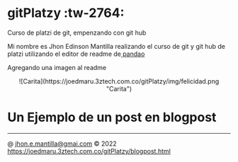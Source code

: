 # gitPlatzy :tw-2764:
Curso de platzi de git, empenzando con git hub
> 
Mi nombre es Jhon Edinson Mantilla realizando el curso de git y git hub de platzi
utilizando el editor de readme de[ pandao](https://pandao.github.io/editor.md/en.html " pandao")

Agregando una imagen al readme
<center>
 ![Carita](https://joedmaru.3ztech.com.co/gitPlatzy/img/felicidad.png "Carita")
 </center>

# Un Ejemplo de un post en blogpost
------------
&#64; jhon.e.mantilla@gmai.com  &copy; 2022 https://joedmaru.3ztech.com.co/gitPlatzy/blogpost.html
